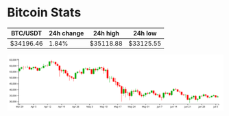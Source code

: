 # Bitcoin Stats

BTC/USDT|24h change|24h high|24h low|
|---|---|---|---|
|$34196.46|1.84%|$35118.88|$33125.55|

<img src="./chart.svg">
